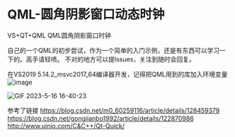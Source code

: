 # QML-圆角阴影窗口动态时钟
VS+QT+QML  QML圆角阴影窗口时钟

自己的一个QML的初步尝试，作为一个简单的入门示例，还是有东西可以学习一下的。高手请轻喷。
不对的地方可以提Issues，关注到随时会回复。

在VS2019   5.14.2_msvc2017_64编译器开发，记得把QML用到的库加入环境变量
![image](https://github.com/QuinnCoder/QML-/assets/38373100/26fd2de7-0ef6-43aa-b180-0733d88484c1)

![GIF 2023-5-16 16-40-23](https://github.com/QuinnCoder/QML--round-corner-shadow-window-dynamic-clock/assets/38373100/30553688-e844-4f39-8970-1eab0c1f56f3)


参考了链接 https://blog.csdn.net/m0_60259116/article/details/128459379
https://blog.csdn.net/gongjianbo1992/article/details/122870986
http://www.uinio.com/C&C++/Qt-Quick/

